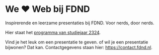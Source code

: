 # We ♥ Web bij FDND

Inspirerende en leerzame presentaties bij FDND. Voor nerds, door nerds.

Hier staat het [programma van studiejaar 2324](2324.md).

Vind je het leuk om een presentatie te geven. of wil je een presentatie bijwonen? Dat kan. Contactgegevens staan hier: https://contact.fdnd.nl.
